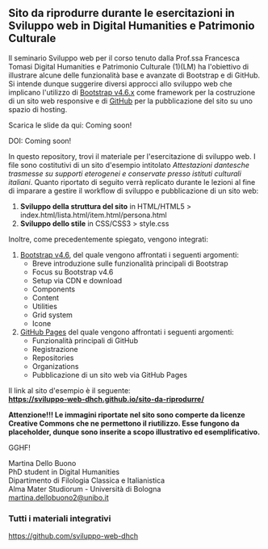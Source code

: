 ## Sito da riprodurre durante le esercitazioni in Sviluppo web in Digital Humanities e Patrimonio Culturale

Il seminario Sviluppo web per il corso tenuto dalla Prof.ssa Francesca Tomasi Digital Humanities e Patrimonio Culturale (1)(LM) ha l'obiettivo di illustrare alcune delle funzionalità base e avanzate di Bootstrap e di GitHub. Si intende dunque suggerire diversi approcci allo sviluppo web che implicano l'utilizzo di <a href="https://getbootstrap.com/docs/4.6/getting-started/introduction/" target="_blank" alt="Bootstrap v4.6.x">Bootstrap v4.6.x</a> come framework per la costruzione di un sito web responsive e di <a href="http://github.com/" target="_blank" alt="GitHub">GitHub</a> per la pubblicazione del sito su uno spazio di hosting.

Scarica le slide da qui: Coming soon!

DOI: Coming soon!

In questo repository, trovi il materiale per l'esercitazione di sviluppo web. I file sono costitutivi di un sito d'esempio intitolato <em>Attestazioni dantesche trasmesse su supporti eterogenei e conservate presso istituti culturali italiani</em>. Quanto riportato di seguito verrà replicato durante le lezioni al fine di imparare a gestire il workflow di sviluppo e pubblicazione di un sito web:

<ol>
  <li><b>Sviluppo della struttura del sito</b> in HTML/HTML5 > index.html/lista.html/item.html/persona.html</li>
  <li><b>Sviluppo dello stile</b> in CSS/CSS3 > style.css</li>
</ol>

Inoltre, come precedentemente spiegato, vengono integrati:

<ol>
  <li>
    <a href="https://getbootstrap.com/docs/4.6/getting-started/introduction/" target="_blank" alt="Bootstrap v4.6">Bootstrap v4.6</a>, del quale vengono affrontati i seguenti argomenti:
    <ul>
      <li>Breve introduzione sulle funzionalità principali di Bootstrap</li>
      <li>Focus su Bootstrap v4.6</li>
      <li>Setup via CDN e download</li>
      <li>Components</li>
      <li>Content</li>
      <li>Utilities</li>
      <li>Grid system</li>
      <li>Icone</li>
    </ul>
  </li>
  <li>
    <a href="https://pages.github.com/" target="_blank" alt="GitHub Pages">GitHub Pages</a> del quale vengono affrontati i seguenti argomenti:
    <ul>
      <li>Funzionalità principali di GitHub</li>
      <li>Registrazione</li>
      <li>Repositories</li>
      <li>Organizations</li>
      <li>Pubblicazione di un sito web via GitHub Pages</li>
    </ul>
  </li>
</ol>

Il link al sito d'esempio è il seguente:
<br>
<b>https://sviluppo-web-dhch.github.io/sito-da-riprodurre/</b>

<b>Attenzione!!! Le immagini riportate nel sito sono comperte da licenze Creative Commons che ne permettono il riutilizzo. Esse fungono da placeholder, dunque sono inserite a scopo illustrativo ed esemplificativo.</b>

GGHF!

Martina Dello Buono
<br>
PhD student in Digital Humanities
<br>
Dipartimento di Filologia Classica e Italianistica
<br>
Alma Mater Studiorum - Università di Bologna
<br>
martina.dellobuono2@unibo.it

### Tutti i materiali integrativi
https://github.com/sviluppo-web-dhch
